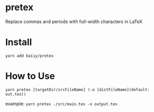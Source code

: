 # pretex

Replace commas and periods with full-width characters in LaTeX

# Install

`yarn add kaiiy/pretex`

# How to Use

`yarn pretex [targetDir/srcFileName] (-o [distFileName](default: out.tex))`

example: `yarn pretex ./src/main.tex -o output.tex`
